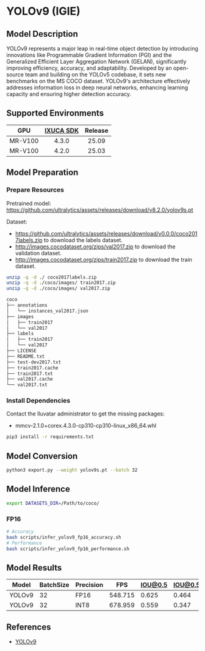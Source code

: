 # YOLOv9 (IGIE)

## Model Description

YOLOv9 represents a major leap in real-time object detection by introducing innovations like Programmable Gradient Information (PGI) and the Generalized Efficient Layer Aggregation Network (GELAN), significantly improving efficiency, accuracy, and adaptability. Developed by an open-source team and building on the YOLOv5 codebase, it sets new benchmarks on the MS COCO dataset. YOLOv9's architecture effectively addresses information loss in deep neural networks, enhancing learning capacity and ensuring higher detection accuracy.

## Supported Environments

| GPU    | [IXUCA SDK](https://gitee.com/deep-spark/deepspark#%E5%A4%A9%E6%95%B0%E6%99%BA%E7%AE%97%E8%BD%AF%E4%BB%B6%E6%A0%88-ixuca) | Release |
| :----: | :----: | :----: |
| MR-V100 | 4.3.0 | 25.09 |
| MR-V100 | 4.2.0 | 25.03 |

## Model Preparation

### Prepare Resources

Pretrained model: <https://github.com/ultralytics/assets/releases/download/v8.2.0/yolov9s.pt>

Dataset:
  - <https://github.com/ultralytics/assets/releases/download/v0.0.0/coco2017labels.zip> to download the labels dataset.
  - <http://images.cocodataset.org/zips/val2017.zip> to download the validation dataset.
  - <http://images.cocodataset.org/zips/train2017.zip> to download the train dataset.

```bash
unzip -q -d ./ coco2017labels.zip
unzip -q -d ./coco/images/ train2017.zip
unzip -q -d ./coco/images/ val2017.zip

coco
├── annotations
│   └── instances_val2017.json
├── images
│   ├── train2017
│   └── val2017
├── labels
│   ├── train2017
│   └── val2017
├── LICENSE
├── README.txt
├── test-dev2017.txt
├── train2017.cache
├── train2017.txt
├── val2017.cache
└── val2017.txt
```

### Install Dependencies

Contact the Iluvatar administrator to get the missing packages:
- mmcv-2.1.0+corex.4.3.0-cp310-cp310-linux_x86_64.whl

```bash
pip3 install -r requirements.txt
```

## Model Conversion

```bash
python3 export.py --weight yolov9s.pt --batch 32
```

## Model Inference

```bash
export DATASETS_DIR=/Path/to/coco/
```

### FP16

```bash
# Accuracy
bash scripts/infer_yolov9_fp16_accuracy.sh
# Performance
bash scripts/infer_yolov9_fp16_performance.sh
```

## Model Results

| Model  | BatchSize | Precision | FPS    | IOU@0.5 | IOU@0.5:0.95 |
| ------ | --------- | --------- | ------ | ------- | ------------ |
| YOLOv9 | 32        | FP16      | 548.715 | 0.625   | 0.464        |
| YOLOv9 | 32        | INT8      | 678.959 | 0.559   | 0.347        |

## References

- [YOLOv9](https://docs.ultralytics.com/models/yolov9)
